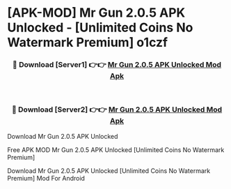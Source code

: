 # [APK-MOD] Mr Gun 2.0.5 APK Unlocked - [Unlimited Coins No Watermark Premium] o1czf



<div align="center">
<h3>🔴 Download [Server1] 👉👉 <a href="https://momento.my/?title=Mr_Gun_2.0.5_APK_Unlocked">Mr Gun 2.0.5 APK Unlocked Mod Apk</a></h3><br>

<h3>🔴 Download [Server2] 👉👉 <a href="https://momento.my/?title=Mr_Gun_2.0.5_APK_Unlocked">Mr Gun 2.0.5 APK Unlocked Mod Apk</a></h3>
</div>



Download Mr Gun 2.0.5 APK Unlocked 

Free APK MOD Mr Gun 2.0.5 APK Unlocked [Unlimited Coins No Watermark Premium]

Download Mr Gun 2.0.5 APK Unlocked [Unlimited Coins No Watermark Premium] Mod For Android
